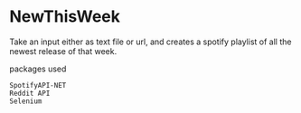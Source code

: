 # NewThisWeek
Take an input either as text file or url, and creates a spotify playlist of all the newest release of that week.


packages used
```
SpotifyAPI-NET
Reddit API
Selenium
```
